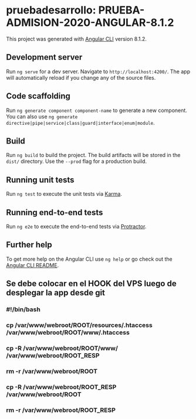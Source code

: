 # pruebadesarrollo: PRUEBA-ADMISION-2020-ANGULAR-8.1.2

This project was generated with [Angular CLI](https://github.com/angular/angular-cli) version 8.1.2.

## Development server

Run `ng serve` for a dev server. Navigate to `http://localhost:4200/`. The app will automatically reload if you change any of the source files.

## Code scaffolding

Run `ng generate component component-name` to generate a new component. You can also use `ng generate directive|pipe|service|class|guard|interface|enum|module`.

## Build

Run `ng build` to build the project. The build artifacts will be stored in the `dist/` directory. Use the `--prod` flag for a production build.

## Running unit tests

Run `ng test` to execute the unit tests via [Karma](https://karma-runner.github.io).

## Running end-to-end tests

Run `ng e2e` to execute the end-to-end tests via [Protractor](http://www.protractortest.org/).

## Further help

To get more help on the Angular CLI use `ng help` or go check out the [Angular CLI README](https://github.com/angular/angular-cli/blob/master/README.md).




## Se debe colocar en el HOOK del VPS luego de desplegar la app desde git   
### #!/bin/bash

### cp /var/www/webroot/ROOT/resources/.htaccess /var/www/webroot/ROOT/www/.htaccess
### cp -R /var/www/webroot/ROOT/www/ /var/www/webroot/ROOT_RESP
### rm -r /var/www/webroot/ROOT
### cp -R  /var/www/webroot/ROOT_RESP /var/www/webroot/ROOT
### rm -r /var/www/webroot/ROOT_RESP
